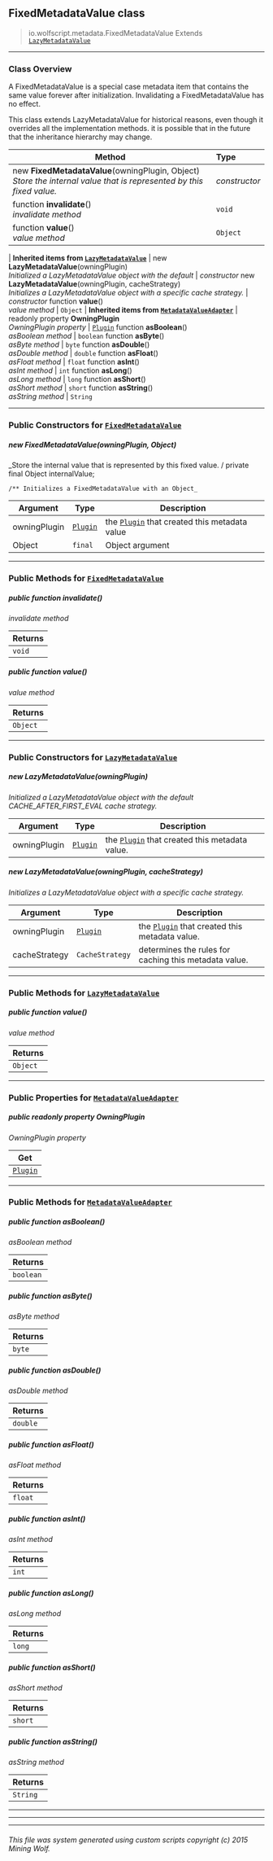 ## FixedMetadataValue __class__

>io.wolfscript.metadata.FixedMetadataValue
>Extends [`LazyMetadataValue`](LazyMetadataValue.md)

---

### Class Overview

A FixedMetadataValue is a special case metadata item that contains the same value forever after initialization. Invalidating a FixedMetadataValue has no effect. <p> This class extends LazyMetadataValue for historical reasons, even though it overrides all the implementation methods. it is possible that in the future that the inheritance hierarchy may change.

Method | Type   
--- | :--- 
new __FixedMetadataValue__(owningPlugin, Object) <br> _Store the internal value that is represented by this fixed value._ | _constructor_
 function __invalidate__() <br> _invalidate method_ | `void`
 function __value__() <br> _value method_ | `Object`
 |
__Inherited items from [`LazyMetadataValue`](LazyMetadataValue.md)__ |
new __LazyMetadataValue__(owningPlugin) <br> _Initialized a LazyMetadataValue object with the default_ | _constructor_
new __LazyMetadataValue__(owningPlugin, cacheStrategy) <br> _Initializes a LazyMetadataValue object with a specific cache strategy._ | _constructor_
 function __value__() <br> _value method_ | `Object`
 |
__Inherited items from [`MetadataValueAdapter`](MetadataValueAdapter.md)__ |
 readonly property __OwningPlugin__ <br> _OwningPlugin property_ | [`Plugin`](../plugin/Plugin.md)
 function __asBoolean__() <br> _asBoolean method_ | `boolean`
 function __asByte__() <br> _asByte method_ | `byte`
 function __asDouble__() <br> _asDouble method_ | `double`
 function __asFloat__() <br> _asFloat method_ | `float`
 function __asInt__() <br> _asInt method_ | `int`
 function __asLong__() <br> _asLong method_ | `long`
 function __asShort__() <br> _asShort method_ | `short`
 function __asString__() <br> _asString method_ | `String`







---

### Public Constructors for [`FixedMetadataValue`](FixedMetadataValue.md)

##### <a id='fixedmetadatavalue'></a>new __FixedMetadataValue__(owningPlugin, Object) 

_Store the internal value that is represented by this fixed value. /
    private final Object internalValue;

    /** Initializes a FixedMetadataValue with an Object_

Argument | Type | Description  
--- | --- | --- 
owningPlugin | [`Plugin`](../plugin/Plugin.md) | the [`Plugin`](../plugin/Plugin.md) that created this metadata value
Object | `final` | Object argument

---

### Public Methods for [`FixedMetadataValue`](FixedMetadataValue.md)

##### <a id='invalidate'></a>public  function __invalidate__()

_invalidate method_

Returns | 
--- | 
`void` |


##### <a id='value'></a>public  function __value__()

_value method_

Returns | 
--- | 
`Object` |


---
### Public Constructors for [`LazyMetadataValue`](LazyMetadataValue.md)

##### <a id='lazymetadatavalue'></a>new __LazyMetadataValue__(owningPlugin) 

_Initialized a LazyMetadataValue object with the default CACHE_AFTER_FIRST_EVAL cache strategy._

Argument | Type | Description  
--- | --- | --- 
owningPlugin | [`Plugin`](../plugin/Plugin.md) | the [`Plugin`](../plugin/Plugin.md) that created this metadata value.

##### <a id='lazymetadatavalue'></a>new __LazyMetadataValue__(owningPlugin, cacheStrategy) 

_Initializes a LazyMetadataValue object with a specific cache strategy._

Argument | Type | Description  
--- | --- | --- 
owningPlugin | [`Plugin`](../plugin/Plugin.md) | the [`Plugin`](../plugin/Plugin.md) that created this metadata value.
cacheStrategy | `CacheStrategy` | determines the rules for caching this metadata value.

---

### Public Methods for [`LazyMetadataValue`](LazyMetadataValue.md)

##### <a id='value'></a>public  function __value__()

_value method_

Returns | 
--- | 
`Object` |


---

### Public Properties for [`MetadataValueAdapter`](MetadataValueAdapter.md)

##### <a id='owningplugin'></a>public  readonly property __OwningPlugin__

_OwningPlugin property_

Get | 
--- | 
[`Plugin`](../plugin/Plugin.md) |



---

### Public Methods for [`MetadataValueAdapter`](MetadataValueAdapter.md)

##### <a id='asboolean'></a>public  function __asBoolean__()

_asBoolean method_

Returns | 
--- | 
`boolean` |


##### <a id='asbyte'></a>public  function __asByte__()

_asByte method_

Returns | 
--- | 
`byte` |


##### <a id='asdouble'></a>public  function __asDouble__()

_asDouble method_

Returns | 
--- | 
`double` |


##### <a id='asfloat'></a>public  function __asFloat__()

_asFloat method_

Returns | 
--- | 
`float` |


##### <a id='asint'></a>public  function __asInt__()

_asInt method_

Returns | 
--- | 
`int` |


##### <a id='aslong'></a>public  function __asLong__()

_asLong method_

Returns | 
--- | 
`long` |


##### <a id='asshort'></a>public  function __asShort__()

_asShort method_

Returns | 
--- | 
`short` |


##### <a id='asstring'></a>public  function __asString__()

_asString method_

Returns | 
--- | 
`String` |


---


---


---


###### This file was system generated using custom scripts copyright (c) 2015 Mining Wolf.
	

